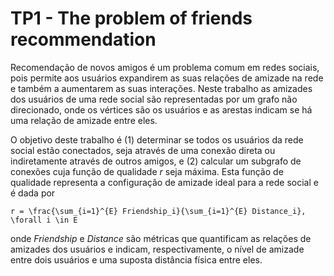 # TP1 - The problem of friends recommendation

Recomendação de novos amigos é um problema comum em redes sociais, pois permite aos usuários expandirem as suas relações de amizade na rede e também a aumentarem as suas interações. Neste trabalho as amizades dos usuários de uma rede social são representadas por um grafo não direcionado, onde os vértices são os usuários e as arestas indicam se há uma relação de amizade entre eles. 

O objetivo deste trabalho é (1) determinar se todos os usuários da rede social estão conectados, seja através de uma conexão direta ou indiretamente através de outros amigos, e (2) calcular um subgrafo de conexões cuja função de qualidade $r$ seja máxima. Esta função de qualidade representa a configuração de amizade ideal para a rede social e é dada por 

 	r = \frac{\sum_{i=1}^{E} Friendship_i}{\sum_{i=1}^{E} Distance_i}, \forall i \in E

onde *Friendship* e *Distance* são métricas que quantificam as relações de amizades dos usuários e indicam, respectivamente, o nível de amizade entre dois usuários e uma suposta distância física entre eles.
